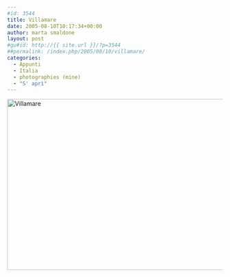 ```yaml
---
#id: 3544
title: Villamare
date: 2005-08-10T10:17:34+00:00
author: marta smaldone
layout: post
#gu#id: http://{{ site.url }}/?p=3544
##permalink: /index.php/2005/08/10/villamare/
categories:
  - Appunti
  - Italia
  - photographies (mine)
  - "S' aprì"
---
```

<img class="aligncenter wp-image-3466" src="{{ site.url }}/images/uploads/2015/12/Villamare_01.jpg" alt="Villamare" width="600" height="400" srcset="{{ site.url }}/images/uploads/2015/12/Villamare_01.jpg 750w, {{ site.url }}/images/uploads/2015/12/Villamare_01-300x200.jpg 300w, {{ site.url }}/images/uploads/2015/12/Villamare_01-330x220.jpg 330w" sizes="(max-width: 600px) 100vw, 600px" />
